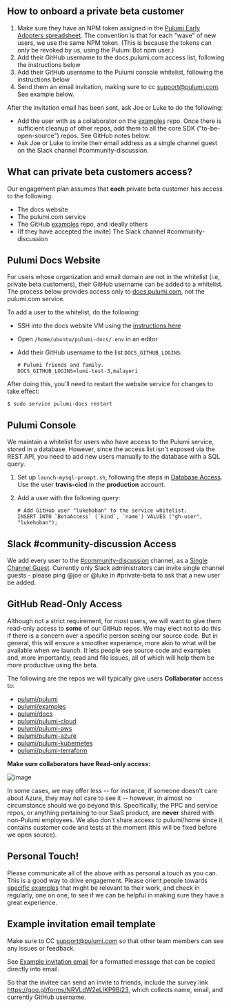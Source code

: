 ## How to onboard a private beta customer

1. Make sure they have an NPM token assigned in the [Pulumi Early Adopters spreadsheet](https://docs.google.com/spreadsheets/d/1JbFINleJ1-r4f-Q4m_ZrTdsZ7VOO7J-lznQamC7NEhE/edit#gid=0). The convention is that for each "wave" of new users, we use the same NPM token. (This is because the tokens can only be revoked by us, using the Pulumi Bot npm user.)
1. Add their GitHub username to the docs.pulumi.com access list, following the instructions below
1. Add their GitHub username to the Pulumi console whitelist, following the instructions below
1. Send them an email invitation, making sure to cc support@pulumi.com. See example below.

After the invitation email has been sent, ask Joe or Luke to do the following:
- Add the user with as a collaborator on the [examples](https://github.com/pulumi/examples) repo. Once there is sufficient cleanup of other repos, add them to all the core SDK ("to-be-open-source") repos. See GitHub notes below.
- Ask Joe or Luke to invite their email address as a single channel guest on the Slack channel #community-discussion.

## What can private beta customers access?

Our engagement plan assumes that **each** private beta customer has access to the following:
- The docs website
- The pulumi.com service
- The GitHub [examples](https://github.com/pulumi/examples) repo, and ideally others
- (If they have accepted the invite) The Slack channel #community-discussion

## Pulumi Docs Website

For users whose organization and email domain are not in the whitelist (i.e, private beta customers), their GitHub username can be added to a whitelist. The process below provides access only to [docs.pulumi.com](https://docs.pulumi.com), not the pulumi.com service.

To add a user to the whitelist, do the following:

- SSH into the docs website VM using the [instructions here](https://github.com/pulumi/home/wiki/Updating-the-Docs-Website)
- Open `/home/ubuntu/pulumi-docs/.env` in an editor
- Add their GitHub username to the list `DOCS_GITHUB_LOGINS`:

  ```
  # Pulumi friends and family.
  DOCS_GITHUB_LOGINS=lumi-test-3,malayeri
  ```

After doing this, you'll need to restart the website service for changes to take effect:

```
$ sudo service pulumi-docs restart
```

## Pulumi Console

We maintain a whitelist for users who have access to the Pulumi service, stored in a database. However, since the access list isn't exposed via the REST API, you need to add new users manually to the database with a SQL query.

1. Set up `launch-mysql-prompt.sh`, following the steps in [Database Access](https://github.com/pulumi/home/wiki/Putting-PPCs-in-maintenance-mode#database-access). Use the user **travis-cicd** in the **production** account.

1. Add a user with the following query:

   ```
   # Add GitHub user "lukehoban" to the service whitelist.
   INSERT INTO `BetaAccess` (`kind`, `name`) VALUES ("gh-user", "lukehoban");
   ```

## Slack #community-discussion Access

We add every user to the [#community-discussion](https://pulumi.slack.com/messages/C9SEFSC4C) channel, as a [Single Channel Guest](https://get.slack.help/hc/en-us/articles/202518103-Multi-Channel-and-Single-Channel-Guests).  Currently only Slack administrators can invite single channel guests - please ping @joe or @luke in #private-beta to ask that a new user be added.

## GitHub Read-Only Access

Although not a strict requirement, for *most* users, we will want to give them read-only access to **some** of our GitHub repos.  We may elect not to do this if there is a concern over a specific person seeing our source code.  But in general, this will ensure a smoother experience, more akin to what will be available when we launch.  It lets people see source code and examples and, more importantly, read and file issues, all of which will help them be more productive using the beta.

The following are the repos we will typically give users **Collaborator** access to:

* [pulumi/pulumi](https://github.com/pulumi/pulumi/settings/collaboration)
* [pulumi/examples](https://github.com/pulumi/examples/settings/collaboration)
* [pulumi/docs](https://github.com/pulumi/docs/settings/collaboration)
* [pulumi/pulumi-cloud](https://github.com/pulumi/pulumi-cloud/settings/collaboration)
* [pulumi/pulumi-aws](https://github.com/pulumi/pulumi-aws/settings/collaboration)
* [pulumi/pulumi-azure](https://github.com/pulumi/pulumi-azure/settings/collaboration)
* [pulumi/pulumi-kubernetes](https://github.com/pulumi/pulumi-kubernetes/settings/collaboration)
* [pulumi/pulumi-terraform](https://github.com/pulumi/pulumi-terraform/settings/collaboration)

**Make sure collaborators have Read-only access:**

![image](https://user-images.githubusercontent.com/3953235/38164793-9021830c-34be-11e8-8e66-17bfd6d9d6b1.png)

In some cases, we may offer less -- for instance, if someone doesn't care about Azure, they may not care to see it -- however, in almost no circumstance should we go beyond this.  Specifically, the PPC and service repos, or anything pertaining to our SaaS product, are **never** shared with non-Pulumi employees.  We also don't share access to pulumi/home since it contains customer code and tests at the moment (this will be fixed before we open source).

## Personal Touch!

Please communicate all of the above with as personal a touch as you can.  This is a good way to drive engagement.  Please orient people towards [specific examples](https://github.com/pulumi/examples) that might be relevant to their work, and check in regularly, one on one, to see if we can be helpful in making sure they have a great experience.

## Example invitation email template

Make sure to CC support@pulumi.com so that other team members can see any issues or feedback.

See [Example invitation email](https://docs.google.com/document/d/11B5X_ghxlNUhSOz8q9OdL-RsKNyZEs5Fs9CRZsthTxs/edit#) for a formatted message that can be copied directly into email.

So that the invitee can send an invite to friends, include the survey link https://goo.gl/forms/NRVLdW2eLIKP9Bi23, which collects name, email, and currently GitHub username.
